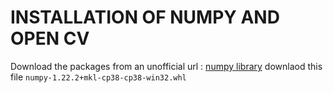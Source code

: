 # INSTALLATION OF NUMPY AND OPEN CV
Download the packages from an unofficial url : [numpy library](http://www.lfd.uci.edu/~gohlke/pythonlibs/#numpy)
downlaod this file `numpy‑1.22.2+mkl‑cp38‑cp38‑win32.whl`



